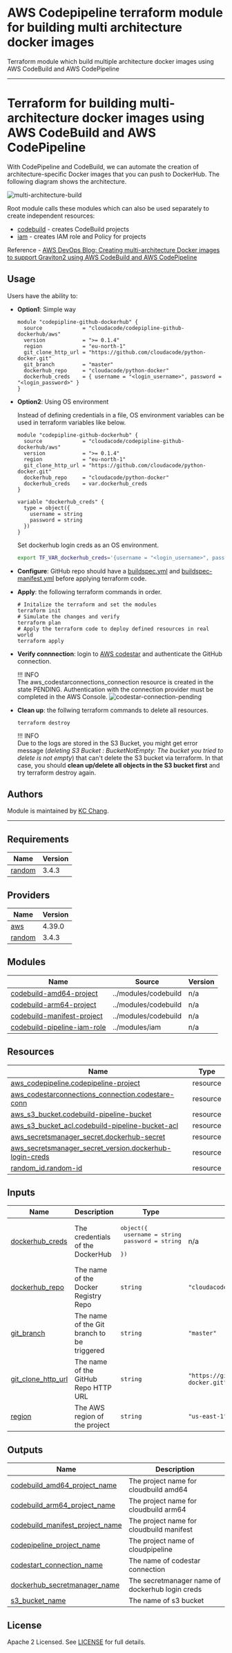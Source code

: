 # AWS Codepipeline terraform module for building multi architecture docker images

Terraform module which build multiple architecture docker images using AWS CodeBuild and AWS CodePipeline

---
# Terraform for building multi-architecture docker images using AWS CodeBuild and AWS CodePipeline

With CodePipeline and CodeBuild, we can automate the creation of architecture-specific Docker images that you can push to DockerHub. The following diagram shows the architecture.

![multi-architecture-build](./multi-architecture-build.jpg)

Root module calls these modules which can also be used separately to create independent resources:

- [codebuild](./modules/codebuild/) - creates CodeBuild projects
- [iam](./modules/iam/) - creates IAM role and Policy for projects

Reference - [AWS DevOps Blog: Creating multi-architecture Docker images to support Graviton2 using AWS CodeBuild and AWS CodePipeline](https://aws.amazon.com/blogs/devops/creating-multi-architecture-docker-images-to-support-graviton2-using-aws-codebuild-and-aws-codepipeline/)

## Usage

Users have the ability to:

- **Option1**: Simple way

  ```hcl
  module "codepipline-github-dockerhub" {
    source             = "cloudacode/codepipline-github-dockerhub/aws"
    version            = ">= 0.1.4"
    region             = "eu-north-1"
    git_clone_http_url = "https://github.com/cloudacode/python-docker.git"
    git_branch         = "master"
    dockerhub_repo     = "cloudacode/python-docker"
    dockerhub_creds    = { username = "<login_username>", password = "<login_password>" }
  }
  ```

- **Option2**: Using OS environment

  Instead of defining credentials in a file, OS environment variables can be used in terraform variables like below.

  ```hcl
  module "codepipline-github-dockerhub" {
    source             = "cloudacode/codepipline-github-dockerhub/aws"
    version            = ">= 0.1.4"
    region             = "eu-north-1"
    git_clone_http_url = "https://github.com/cloudacode/python-docker.git"
    dockerhub_repo     = "cloudacode/python-docker"
    dockerhub_creds    = var.dockerhub_creds
  }

  variable "dockerhub_creds" {
    type = object({
      username = string
      password = string
    })
  }
  ```

  Set dockerhub login creds as an OS environment.
  ```bash
  export TF_VAR_dockerhub_creds='{username = "<login_username>", password = "<login_password>"}'
  ```

- **Configure**: GitHub repo should have a [buildspec.yml](https://github.com/cloudacode/python-docker/blob/main/buildspec.yml) and [buildspec-manifest.yml](https://github.com/cloudacode/python-docker/blob/main/buildspec-manifest.yml) before applying terraform code.

- **Apply**: the following terraform commands in order.

  ```
  # Initalize the terraform and set the modules
  terraform init
  # Simulate the changes and verify
  terraform plan
  # Apply the terraform code to deploy defined resources in real world
  terraform apply
  ```

- **Verify connnection**: login to [AWS codestar](https://console.aws.amazon.com/codesuite/settings/connections) and authenticate the GitHub connection.

    !!! INFO<br>
    The aws_codestarconnections_connection resource is created in the state PENDING. Authentication with the connection provider must be completed in the AWS Console.
    ![codestar-connection-pending](./codestar-connection-pending.png)

- **Clean up**: the follwing terraform commands to delete all resources.

  ```
  terraform destroy
  ```
  !!! INFO<br>
  Due to the logs are stored in the S3 Bucket, you might get error message (*deleting S3 Bucket : BucketNotEmpty: The bucket you tried to delete is not empty*) that can't delete the S3 bucket via terraform. In that case, you should **clean up/delete all objects in the S3 bucket first** and try terraform destroy again.

## Authors

Module is maintained by [KC Chang](https://github.com/cloudacode).

---
<!-- BEGIN_TF_DOCS -->
## Requirements

| Name | Version |
|------|---------|
| <a name="requirement_random"></a> [random](#requirement\_random) | 3.4.3 |

## Providers

| Name | Version |
|------|---------|
| <a name="provider_aws"></a> [aws](#provider\_aws) | 4.39.0 |
| <a name="provider_random"></a> [random](#provider\_random) | 3.4.3 |

## Modules

| Name | Source | Version |
|------|--------|---------|
| <a name="module_codebuild-amd64-project"></a> [codebuild-amd64-project](#module\_codebuild-amd64-project) | ../modules/codebuild | n/a |
| <a name="module_codebuild-arm64-project"></a> [codebuild-arm64-project](#module\_codebuild-arm64-project) | ../modules/codebuild | n/a |
| <a name="module_codebuild-manifest-project"></a> [codebuild-manifest-project](#module\_codebuild-manifest-project) | ../modules/codebuild | n/a |
| <a name="module_codebuild-pipeline-iam-role"></a> [codebuild-pipeline-iam-role](#module\_codebuild-pipeline-iam-role) | ../modules/iam | n/a |

## Resources

| Name | Type |
|------|------|
| [aws_codepipeline.codepipeline-project](https://registry.terraform.io/providers/hashicorp/aws/latest/docs/resources/codepipeline) | resource |
| [aws_codestarconnections_connection.codestare-conn](https://registry.terraform.io/providers/hashicorp/aws/latest/docs/resources/codestarconnections_connection) | resource |
| [aws_s3_bucket.codebuild-pipeline-bucket](https://registry.terraform.io/providers/hashicorp/aws/latest/docs/resources/s3_bucket) | resource |
| [aws_s3_bucket_acl.codebuild-pipeline-bucket-acl](https://registry.terraform.io/providers/hashicorp/aws/latest/docs/resources/s3_bucket_acl) | resource |
| [aws_secretsmanager_secret.dockerhub-secret](https://registry.terraform.io/providers/hashicorp/aws/latest/docs/resources/secretsmanager_secret) | resource |
| [aws_secretsmanager_secret_version.dockerhub-login-creds](https://registry.terraform.io/providers/hashicorp/aws/latest/docs/resources/secretsmanager_secret_version) | resource |
| [random_id.random-id](https://registry.terraform.io/providers/hashicorp/random/3.4.3/docs/resources/id) | resource |

## Inputs

| Name | Description | Type | Default | Required |
|------|-------------|------|---------|:--------:|
| <a name="input_dockerhub_creds"></a> [dockerhub\_creds](#input\_dockerhub\_creds) | The credentials of the DockerHub | <pre>object({<br>    username = string<br>    password = string<br>  })</pre> | n/a | yes |
| <a name="input_dockerhub_repo"></a> [dockerhub\_repo](#input\_dockerhub\_repo) | The name of the Docker Registry Repo | `string` | `"cloudacode/python-docker"` | yes |
| <a name="input_git_branch"></a> [git\_branch](#input\_git\_branch) | The name of the Git branch to be triggered | `string` | `"master"` | no |
| <a name="input_git_clone_http_url"></a> [git\_clone\_http\_url](#input\_git\_clone\_http\_url) | The name of the GitHub Repo HTTP URL | `string` | `"https://github.com/cloudacode/python-docker.git"` | yes |
| <a name="input_region"></a> [region](#input\_region) | The AWS region of the project | `string` | `"us-east-1"` | no |

## Outputs

| Name | Description |
|------|-------------|
| <a name="output_codebuild_amd64_project_name"></a> [codebuild\_amd64\_project\_name](#output\_codebuild\_amd64\_project\_name) | The project name for cloudbuild amd64 |
| <a name="output_codebuild_arm64_project_name"></a> [codebuild\_arm64\_project\_name](#output\_codebuild\_arm64\_project\_name) | The project name for cloudbuild arm64 |
| <a name="output_codebuild_manifest_project_name"></a> [codebuild\_manifest\_project\_name](#output\_codebuild\_manifest\_project\_name) | The project name for cloudbuild manifest |
| <a name="output_codepipeline_project_name"></a> [codepipeline\_project\_name](#output\_codepipeline\_project\_name) | The project name of cloudpipeline |
| <a name="output_codestart_connection_name"></a> [codestart\_connection\_name](#output\_codestart\_connection\_name) | The name of codestar connection |
| <a name="output_dockerhub_secretmanager_name"></a> [dockerhub\_secretmanager\_name](#output\_dockerhub\_secretmanager\_name) | The secretmanager name of dockerhub login creds |
| <a name="output_s3_bucket_name"></a> [s3\_bucket\_name](#output\_s3\_bucket\_name) | The name of s3 bucket |
<!-- END_TF_DOCS -->

## License

Apache 2 Licensed. See [LICENSE](https://github.com/cloudacode/terraform-aws-codepipline-github-dockerhub/blob/main/LICENSE) for full details.
